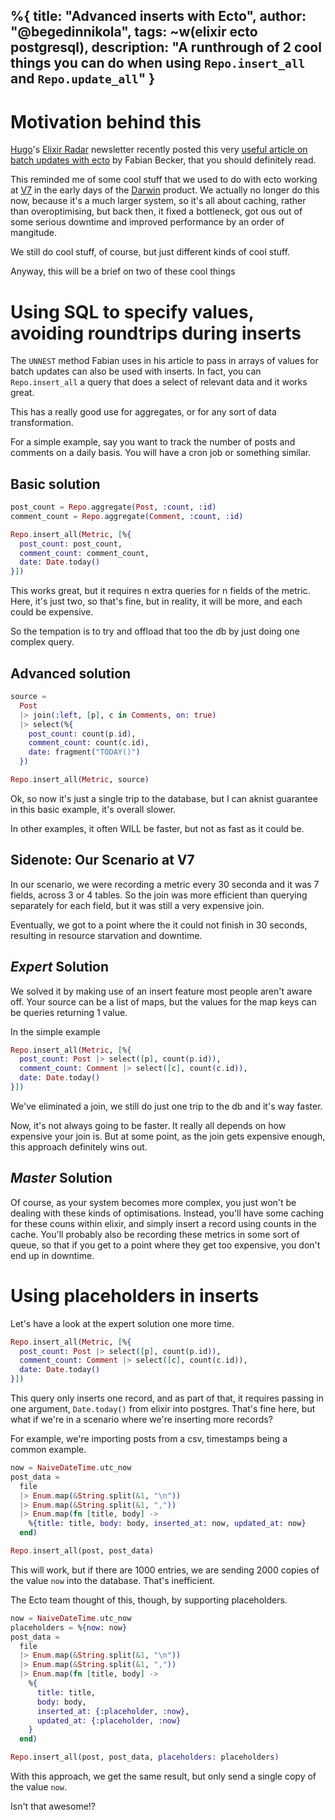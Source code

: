

%{
  title: "Advanced inserts with Ecto",
  author: "@begedinnikola",
  tags: ~w(elixir ecto postgresql),
  description: "A runthrough of 2 cool things you can do when using `Repo.insert_all` and `Repo.update_all`"
}
---

# Motivation behind this

[Hugo](https://twitter.com/hugobarauna)'s [Elixir Radar](https://elixir-radar.com/) newsletter recently posted this very [useful article on batch updates with ecto](https://geekmonkey.org/updating-multiple-records-with-different-values-in-ecto-repo-update_all/?utm_medium=email&utm_source=elixir-radar) by Fabian Becker, that you should definitely read.

This reminded me of some cool stuff that we used to do with ecto working at [V7](https://www.v7labs.com/) in the early days of the [Darwin](https://www.v7labs.com/darwin) product. We actually no longer do this now, because it's a much larger system, so it's all about caching, rather than overoptimising, but back then, it fixed a bottleneck, got ous out of some serious downtime and improved performance by an order of mangitude.

We still do cool stuff, of course, but just different kinds of cool stuff.

Anyway, this will be a brief on two of these cool things

# Using SQL to specify values, avoiding roundtrips during inserts

The `UNNEST` method Fabian uses in his article to pass in arrays of values for batch updates can also be used with inserts. In fact, you can `Repo.insert_all` a query that does a select of relevant data and it works great.

This has a really good use for aggregates, or for any sort of data transformation.

For a simple example, say you want to track the number of posts and comments on a daily basis. You will have a cron job or something similar.

## Basic solution

```elixir
post_count = Repo.aggregate(Post, :count, :id)
comment_count = Repo.aggregate(Comment, :count, :id)

Repo.insert_all(Metric, [%{
  post_count: post_count, 
  comment_count: comment_count, 
  date: Date.today()
}])
```

This works great, but it requires n extra queries for n fields of the metric. Here, it's just two, so that's fine, but in reality, it will be more, and each could be expensive.

So the tempation is to try and offload that too the db by just doing one complex query.

## Advanced solution

```elixir
source = 
  Post
  |> join(:left, [p], c in Comments, on: true)
  |> select(%{
    post_count: count(p.id),
    comment_count: count(c.id),
    date: fragment("TODAY()")
  })

Repo.insert_all(Metric, source)
```

Ok, so now it's just a single trip to the database, but I can aknist guarantee in this basic example, it's overall slower.

In other examples, it often WILL be faster, but not as fast as it could be.

## Sidenote: Our Scenario at V7

In our scenario, we were recording a metric every 30 seconda and it was 7 fields, across 3 or 4 tables. So the join was more efficient than querying separately for each field, but it was still a very expensive join.

Eventually, we got to a point where the it could not finish in 30 seconds, resulting in resource starvation and downtime.

## _Expert_ Solution

We solved it by making use of an insert feature most people aren't aware off. Your source can be a list of maps, but the values for the map keys can be queries returning 1 value.

In the simple example

```elixir
Repo.insert_all(Metric, [%{
  post_count: Post |> select([p], count(p.id)),
  comment_count: Comment |> select([c], count(c.id)),
  date: Date.today()
}])
```

We've eliminated a join, we still do just one trip to the db and it's way faster.

Now, it's not always going to be faster. It really all depends on how expensive your join is. But at some point, as the join gets expensive enough, this approach definitely wins out.


## _Master_ Solution

Of course, as your system becomes more complex, you just won't be dealing with these kinds of optimisations. Instead, you'll have some caching for these couns within elixir, and simply insert a record using counts in the cache. You'll probably also be recording these metrics in some sort of queue, so that if you get to a point where they get too expensive, you don't end up in downtime.


# Using placeholders in inserts

Let's have a look at the expert solution one more time.

```elixir
Repo.insert_all(Metric, [%{
  post_count: Post |> select([p], count(p.id)),
  comment_count: Comment |> select([c], count(c.id)),
  date: Date.today()
}])
```

This query only inserts one record, and as part of that, it requires passing in one argument, `Date.today()` from elixir into postgres. That's fine here, but what if we're in a scenario where we're inserting more records?

For example, we're importing posts from a csv, timestamps being a common example.

```elixir
now = NaiveDateTime.utc_now
post_data = 
  file
  |> Enum.map(&String.split(&1, "\n"))
  |> Enum.map(&String.split(&1, ","))
  |> Enum.map(fn [title, body] -> 
    %{title: title, body: body, inserted_at: now, updated_at: now} 
  end)

Repo.insert_all(post, post_data)
```

This will work, but if there are 1000 entries, we are sending 2000 copies of the value `now` into the database. That's inefficient.

The Ecto team thought of this, though, by supporting placeholders.


```elixir
now = NaiveDateTime.utc_now
placeholders = %{now: now}
post_data = 
  file
  |> Enum.map(&String.split(&1, "\n"))
  |> Enum.map(&String.split(&1, ","))
  |> Enum.map(fn [title, body] -> 
    %{
      title: title, 
      body: body, 
      inserted_at: {:placeholder, :now}, 
      updated_at: {:placeholder, :now}
    } 
  end)

Repo.insert_all(post, post_data, placeholders: placeholders)
```

With this approach, we get the same result, but only send a single copy of the value `now`.

Isn't that awesome!?